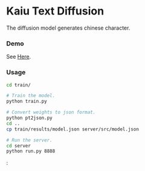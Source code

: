 # Kaiu Text Diffusion 
The diffusion model generates chinese character. 

### Demo
See [Here](https://kthfan.github.io/text-generator).

### Usage

```bash
cd train/

# Train the model.
python train.py

# Convert weights to json format.
python pt2json.py
cd ..
cp train/results/model.json server/src/model.json

# Run the server.
cd server
python run.py 8888
```


:
